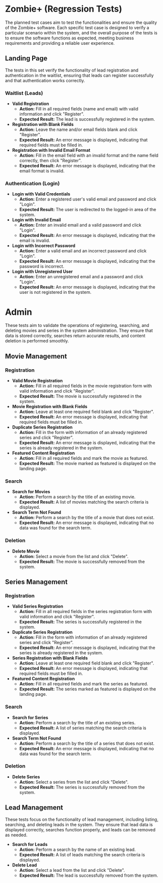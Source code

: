 # Zombie+ (Regression Tests)

The planned test cases aim to test the functionalities and ensure the quality of the Zombie+ software. Each specific test case is designed to verify a particular scenario within the system, and the overall purpose of the tests is to ensure the software functions as expected, meeting business requirements and providing a reliable user experience.

## Landing Page

The tests in this set verify the functionality of lead registration and authentication in the waitlist, ensuring that leads can register successfully and that authentication works correctly.

### Waitlist (Leads)

- **Valid Registration**
  - **Action:** Fill in all required fields (name and email) with valid information and click "Register".
  - **Expected Result:** The lead is successfully registered in the system.
- **Registration with Blank Fields**
  - **Action:** Leave the name and/or email fields blank and click "Register".
  - **Expected Result:** An error message is displayed, indicating that required fields must be filled in.
- **Registration with Invalid Email Format**
  - **Action:** Fill in the email field with an invalid format and the name field correctly, then click "Register".
  - **Expected Result:** An error message is displayed, indicating that the email format is invalid.

### Authentication (Login)

- **Login with Valid Credentials**
  - **Action:** Enter a registered user's valid email and password and click "Login".
  - **Expected Result:** The user is redirected to the logged-in area of the system.
- **Login with Invalid Email**
  - **Action:** Enter an invalid email and a valid password and click "Login".
  - **Expected Result:** An error message is displayed, indicating that the email is invalid.
- **Login with Incorrect Password**
  - **Action:** Enter a valid email and an incorrect password and click "Login".
  - **Expected Result:** An error message is displayed, indicating that the password is incorrect.
- **Login with Unregistered User**
  - **Action:** Enter an unregistered email and a password and click "Login".
  - **Expected Result:** An error message is displayed, indicating that the user is not registered in the system.

# Admin

These tests aim to validate the operations of registering, searching, and deleting movies and series in the system administration. They ensure that data is stored correctly, searches return accurate results, and content deletion is performed smoothly.

## Movie Management

### Registration

- **Valid Movie Registration**
  - **Action:** Fill in all required fields in the movie registration form with valid information and click "Register".
  - **Expected Result:** The movie is successfully registered in the system.
- **Movie Registration with Blank Fields**
  - **Action:** Leave at least one required field blank and click "Register".
  - **Expected Result:** An error message is displayed, indicating that required fields must be filled in.
- **Duplicate Series Registration**
  - **Action:** Fill in the form with information of an already registered series and click "Register".
  - **Expected Result:** An error message is displayed, indicating that the series is already registered in the system.
- **Featured Content Registration**
  - **Action:** Fill in all required fields and mark the movie as featured.
  - **Expected Result:** The movie marked as featured is displayed on the landing page.

### Search

- **Search for Movies**
  - **Action:** Perform a search by the title of an existing movie.
  - **Expected Result:** A list of movies matching the search criteria is displayed.
- **Search Term Not Found**
  - **Action:** Perform a search by the title of a movie that does not exist.
  - **Expected Result:** An error message is displayed, indicating that no data was found for the search term.

### Deletion

- **Delete Movie**
  - **Action:** Select a movie from the list and click "Delete".
  - **Expected Result:** The movie is successfully removed from the system.

## Series Management

### Registration

- **Valid Series Registration**
  - **Action:** Fill in all required fields in the series registration form with valid information and click "Register".
  - **Expected Result:** The series is successfully registered in the system.
- **Duplicate Series Registration**
  - **Action:** Fill in the form with information of an already registered series and click "Register".
  - **Expected Result:** An error message is displayed, indicating that the series is already registered in the system.
- **Series Registration with Blank Fields**
  - **Action:** Leave at least one required field blank and click "Register".
  - **Expected Result:** An error message is displayed, indicating that required fields must be filled in.
- **Featured Content Registration**
  - **Action:** Fill in all required fields and mark the series as featured.
  - **Expected Result:** The series marked as featured is displayed on the landing page.

### Search

- **Search for Series**
  - **Action:** Perform a search by the title of an existing series.
  - **Expected Result:** A list of series matching the search criteria is displayed.
- **Search Term Not Found**
  - **Action:** Perform a search by the title of a series that does not exist.
  - **Expected Result:** An error message is displayed, indicating that no data was found for the search term.

### Deletion

- **Delete Series**
  - **Action:** Select a series from the list and click "Delete".
  - **Expected Result:** The series is successfully removed from the system.

## Lead Management

These tests focus on the functionality of lead management, including listing, searching, and deleting leads in the system. They ensure that lead data is displayed correctly, searches function properly, and leads can be removed as needed.

- **Search for Leads**
  - **Action:** Perform a search by the name of an existing lead.
  - **Expected Result:** A list of leads matching the search criteria is displayed.
- **Delete Lead**
  - **Action:** Select a lead from the list and click "Delete".
  - **Expected Result:** The lead is successfully removed from the system.
